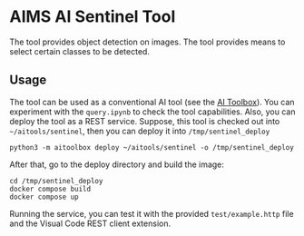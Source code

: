 # AIMS AI Sentinel Tool

The tool provides object detection on images. The tool provides means to select certain classes to be detected.

## Usage
The tool can be used as a conventional AI tool (see the [AI Toolbox](https://github.com/aims50toolbox/aitoolbox)). You can experiment with the `query.ipynb` to check the tool capabilities. Also, you can deploy the tool as a REST service. Suppose, this tool is checked out into `~/aitools/sentinel`, then you can deploy it into `/tmp/sentinel_deploy` 
```
python3 -m aitoolbox deploy ~/aitools/sentinel -o /tmp/sentinel_deploy
```

After that, go to the deploy directory and build the image:
```
cd /tmp/sentinel_deploy
docker compose build
docker compose up
```

Running the service, you can test it with the provided `test/example.http` file and the Visual Code REST client extension.
